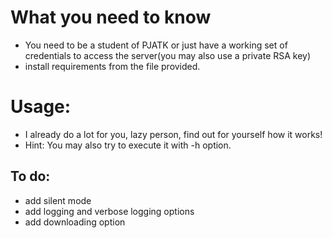 # What you need to know
* You need to be a student of PJATK or just have a working set of credentials to access the server(you may also use a private RSA key)
* install requirements from the file provided.


# Usage:
* I already do a lot for you, lazy person, find out for yourself how it works!
* Hint: You may also try to execute it with -h option.


## To do:
* add silent mode
* add logging and verbose logging options
* add downloading option
